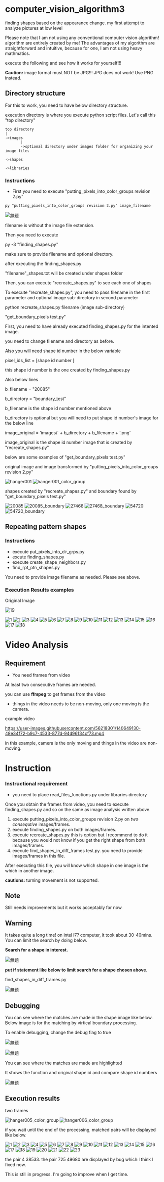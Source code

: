 # computer_vision_algorithm3
finding shapes based on the appearance change. my first attempt to analyze pictures at low level


Please note that I am not using any conventional computer vision algorithm! algorithm are entirely created by me! The advantages of my algorithm are straightforward and intuitive, because for one, I am not using heavy mathmatics.

execute the following and see how it works for yourself!!!

**Caution:** image format must NOT be JPG!!! JPG does not work! Use PNG instead.

## Directory structure

For this to work, you need to have below directory structure.

execution directory is where you execute python script files. Let's call this "top directory"
~~~
top directory
|
->images
       |
       ->optional directory under images folder for organizing your image files
       
->shapes 

->libraries
~~~


### Instructions

- First you need to execute "putting_pixels_into_color_groups revision 2.py"

~~~
py "putting_pixels_into_color_groups revision 2.py" image_filename
~~~

![無題](https://user-images.githubusercontent.com/56218301/145310497-1c0e5fc3-4160-4cf7-a4c5-7f0fa93e2f52.png)

filename is without the image file extension.


Then you need to execute

py -3 "finding_shapes.py"

make sure to provide filename and optional directory.


after executing the finding_shapes.py

"filename"_shapes.txt will be created under shapes folder

Then, you can execute "recreate_shapes.py" to see each one of shapes

To execute "recreate_shapes.py", you need to pass filename in the first parameter and optional image sub-directory in second parameter

python recreate_shapes.py filename (image sub-directory)

"get_boundary_pixels test.py"

First, you need to have already executed finding_shapes.py for the intented image.

you need to change filename and directory as before.

Also you will need shape id number in the below variable

pixel_ids_list = [shape id number ]

this shape id number is the one created by finding_shapes.py

Also below lines

b_filename = "20085"

b_directory = "boundary_test"

b_filename is the shape id number mentioned above

b_directory is optional but you will need to put shape id number's image for the below line

image_original = 'images/' + b_directory + b_filename + '.png'

image_original is the shape id number image that is created by "recreate_shapes.py"

below are some examples of "get_boundary_pixels test.py"

original image and image transformed by "putting_pixels_into_color_groups revision 2.py"

![hanger001](https://user-images.githubusercontent.com/56218301/139683609-18d83a72-58f8-4523-9a86-84675c091327.png)
![hanger001_color_group](https://user-images.githubusercontent.com/56218301/139676481-55cbdf86-1da0-4f2a-a9c1-2ae5e604414a.png)

shapes created by "recreate_shapes.py" and boundary found by "get_boundary_pixels test.py"

![20085](https://user-images.githubusercontent.com/56218301/139615314-d99024d5-5012-4f4c-8f78-f0e59a9e821b.png)
![20085_boundary](https://user-images.githubusercontent.com/56218301/139615338-52c6ee02-0e08-4a13-a9ae-3da5ac9d4eb9.png)
![27468](https://user-images.githubusercontent.com/56218301/139615346-e3b990c9-d424-48a4-b2f2-941b3c2cf118.png)
![27468_boundary](https://user-images.githubusercontent.com/56218301/139615354-be0a7369-2b85-4dad-8675-3fe047e41219.png)
![54720](https://user-images.githubusercontent.com/56218301/139615366-5b67a080-d7f5-4802-a1cb-04b10b4bf4b5.png)
![54720_boundary](https://user-images.githubusercontent.com/56218301/139615370-cbc099c6-9804-4a85-af05-5b38937c6917.png)

## Repeating pattern shapes

### Instructions

- execute put_pixels_into_clr_grps.py
- excute finding_shapes.py
- execute create_shape_neighbors.py
- find_rpt_ptn_shapes.py

You need to provide image filename as needed. Please see above.

### Execution Results examples

Original Image

![19](https://user-images.githubusercontent.com/56218301/145936941-9a6cde30-385a-4768-be22-c2844c2d0604.png)

![1](https://user-images.githubusercontent.com/56218301/145936603-d87c5d0d-517e-448d-89ff-b3b22f1c3849.png)
![2](https://user-images.githubusercontent.com/56218301/145936605-ebc618c8-858b-4a77-8a47-765162ea6f86.png)
![3](https://user-images.githubusercontent.com/56218301/145936609-7292502c-1656-4974-a029-7c446167ae8b.png)
![4](https://user-images.githubusercontent.com/56218301/145936612-81862262-276a-43a5-9de8-6c64b5cd6dd7.png)
![5](https://user-images.githubusercontent.com/56218301/145936617-8fb52f4b-98f5-4361-92ec-c0dd52b0688c.png)
![6](https://user-images.githubusercontent.com/56218301/145936625-238e16eb-798d-47a7-9799-b6fe58eba6c5.png)
![7](https://user-images.githubusercontent.com/56218301/145936630-481b242c-0a2a-4a48-8cd6-81bcb83dcd83.png)
![8](https://user-images.githubusercontent.com/56218301/145936633-eea1d90e-a9e8-443f-87fb-6935f9a5ce83.png)
![9](https://user-images.githubusercontent.com/56218301/145936636-b31578c8-ec82-4cb5-bbd4-9022a6da2c8c.png)
![10](https://user-images.githubusercontent.com/56218301/145936643-cb55d3a0-92ac-46bb-bebc-bd0ff2c42cf3.png)
![11](https://user-images.githubusercontent.com/56218301/145936650-83ede96b-87dd-415f-8f2a-290dcbc0f420.png)
![12](https://user-images.githubusercontent.com/56218301/145936659-8a1419be-8dcb-4cb1-b7f0-b0cdf6976c85.png)
![13](https://user-images.githubusercontent.com/56218301/145936661-8cb4e370-0ea1-41ce-b942-e285c1b1879f.png)
![14](https://user-images.githubusercontent.com/56218301/145936731-287bc03a-9fc7-4298-8955-9d2b6e8de8e0.png)
![15](https://user-images.githubusercontent.com/56218301/145936674-cf2497a9-0ccc-4c1f-a4bc-24ddd9becc66.png)
![16](https://user-images.githubusercontent.com/56218301/145936677-31d9f8b6-8a37-4be0-8af8-71f7ecbbb7b0.png)
![17](https://user-images.githubusercontent.com/56218301/145936680-7ab11f28-f9db-4b18-ab0a-700e27130d89.png)
![18](https://user-images.githubusercontent.com/56218301/145936689-e10500bd-75ac-4c76-a29d-8405beeaa4aa.png)

# Video Analysis

## Requirement

- You need frames from video

At least two consecutive frames are needed.

you can use **ffmpeg** to get frames from the video

- things in the video needs to be non-moving, only one moving is the camera.

example video

https://user-images.githubusercontent.com/56218301/140649130-48e34f72-b9c7-4533-877d-94d96134cf73.mp4

in this example, camera is the only moving and things in the video are non-moving.

# Instruction

### Instructional requirement

- you need to place read_files_functions.py under libraries directory

Once you obtain the frames from video, you need to execute finding_shapes.py and so on the same as image analysis written above.

1. execute putting_pixels_into_color_groups revision 2.py on *two consequtive* images/frames.
2. execute finding_shapes.py on both images/frames.
3. execute recreate_shapes.py
this is option but I recommend to do it because you would not know if you get the right shape from both images/frames.
4. execute find_shapes_in_diff_frames test.py. you need to provide images/frames in this file.

After executing this file, you will know which shape in one image is the which in another image.

**cautions:** turning movement is not supported.


## Note
Still needs improvements but it works acceptably for now.

## Warning
It takes quite a long time! on intel i7? computer, it took about 30-40mins. You can limit the search by doing below.

**Search for a shape in interest.**

![無題](https://user-images.githubusercontent.com/56218301/144179394-297b1930-7c0d-4367-9847-14e5bcdf8b99.png)


**put if statement like below to limit search for a shape chosen above.**

find_shapes_in_diff_frames.py

![無題](https://user-images.githubusercontent.com/56218301/145309985-9bc2a74b-7203-4ad3-9446-93198aeac163.png)



## Debugging

You can see where the matches are made in the shape image like below. Below image is for the matching by virtical boundary processing.

To enable debugging, change the debug flag to true

![無題](https://user-images.githubusercontent.com/56218301/145309175-fa9ec43f-2639-4027-aafd-2704f593a3fd.png)

![無題](https://user-images.githubusercontent.com/56218301/145309302-64928a71-5753-44d3-9502-9b64f273fc93.png)

You can see where the matches are made are highlighted

It shows the function and original shape id and compare shape id numbers

![無題](https://user-images.githubusercontent.com/56218301/145309587-e4b30d10-1436-429f-a3de-66fcf1186cd3.png)


## Execution results

two frames

![hanger005_color_group](https://user-images.githubusercontent.com/56218301/145309728-8df4d433-c99d-4b71-a8e6-d8546d290166.png)
![hanger006_color_group](https://user-images.githubusercontent.com/56218301/145309737-f8a858b1-6aa7-46eb-ac3a-8764e77317cc.png)


if you wait until the end of the processing, matched pairs will be displayed like below.


![1](https://user-images.githubusercontent.com/56218301/145308237-46d4979f-55a3-4683-8b9e-ef5414c46ce1.png)
![2](https://user-images.githubusercontent.com/56218301/145308240-05e53c6b-2c2b-4d0a-8840-d108b1a25de8.png)
![3](https://user-images.githubusercontent.com/56218301/145308246-f450a961-c98c-4dbd-a04d-1a099f3410af.png)
![4](https://user-images.githubusercontent.com/56218301/145308252-f3b50532-364e-4381-8ffe-dfce65327fb3.png)
![5](https://user-images.githubusercontent.com/56218301/145308254-d644115a-8799-4f66-bfe2-faaf2767da37.png)
![6](https://user-images.githubusercontent.com/56218301/145308800-8cd0032e-ae36-4cf8-8696-fc40e4ddf7a0.png)
![7](https://user-images.githubusercontent.com/56218301/145308262-7353629f-a800-49f9-908e-0058414f3bfe.png)
![8](https://user-images.githubusercontent.com/56218301/145308267-6a2e010a-0da8-45d8-8440-5b59e88fed84.png)
![9](https://user-images.githubusercontent.com/56218301/145308280-62bfdd08-b007-460e-a529-bd9f90da1913.png)
![10](https://user-images.githubusercontent.com/56218301/145308287-4ee70d3a-a39e-4884-9629-57fc3e2040d8.png)
![11](https://user-images.githubusercontent.com/56218301/145308291-836fffa4-9d6b-477d-a1cd-d0db0b6f9406.png)
![12](https://user-images.githubusercontent.com/56218301/145308295-ab01943b-09d0-455d-9500-eaf8ea54993a.png)
![13](https://user-images.githubusercontent.com/56218301/145308309-57ec36ed-ba69-4f15-9003-ee53c0af6eec.png)
![14](https://user-images.githubusercontent.com/56218301/145308313-63ef420d-2438-4521-baa9-af0106489066.png)
![15](https://user-images.githubusercontent.com/56218301/145308318-6b7a7f19-4f55-4945-9696-9c7a3eb9095b.png)
![16](https://user-images.githubusercontent.com/56218301/145308836-2d81a571-a339-43da-95c1-92631a8228c4.png)
![17](https://user-images.githubusercontent.com/56218301/145308841-1c4ef438-b475-405d-92d4-dfd806ced19d.png)
![18](https://user-images.githubusercontent.com/56218301/145308335-36843365-7ae6-4c19-bd45-939d19822e79.png)
![19](https://user-images.githubusercontent.com/56218301/145308342-b321fed4-db0b-4a39-be7a-28f9c22c72e2.png)
![20](https://user-images.githubusercontent.com/56218301/145308350-78dc8550-3a2e-4cff-81ce-c046fdc5cb5b.png)
![21](https://user-images.githubusercontent.com/56218301/145308354-66161399-e633-49de-bfa4-8741d2a042ae.png)
![22](https://user-images.githubusercontent.com/56218301/145308358-67dbfa60-b45b-46da-a262-bb4b16522fd5.png)
![23](https://user-images.githubusercontent.com/56218301/145308360-9b028d22-97ae-4a81-be01-6843b8c7f20a.png)

the pair 4 38533. the pair 725 49680 are displayed by bug which I think I fixed now.



This is still in progress. I'm going to improve when I get time.
